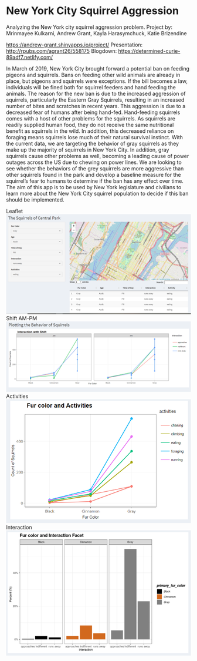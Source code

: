 # New York City Squirrel Aggression
Analyzing the New York city squirrel aggression problem.
Project by: Mrinmayee Kulkarni, Andrew Grant, Kayla Harasymchuck, Katie Brizendine

https://andrew-grant.shinyapps.io/project/
Presentation: http://rpubs.com/agrant26/558175
Blogdown: https://determined-curie-89adf7.netlify.com/

In March of 2019, New York City brought forward a potential ban on feeding pigeons and squirrels. Bans on feeding other wild animals are already in place, but pigeons and squirrels were exceptions. If the bill becomes a law, individuals will be fined both for squirrel feeders and hand feeding the animals. The reason for the new ban is due to the increased aggression of squirrels, particularly the Eastern Gray Squirrels, resulting in an increased number of bites and scratches in recent years.  This aggression is due to a decreased fear of humans after being hand-fed.
Hand-feeding squirrels comes with a host of other problems for the squirrels. As squirrels are readily supplied human food, they do not receive the same nutritional benefit as squirrels in the wild. In addition, this decreased reliance on foraging means squirrels lose much of their natural survival instinct.
With the current data, we are targeting the behavior of gray squirrels as they make up the majority of squirrels in New York City. In addition, gray squirrels cause other problems as well, becoming a leading cause of power outages across the US due to chewing on power lines. We are looking to see whether the behaviors of the grey squirrels are more aggressive than other squirrels found in the park and develop a baseline measure for the squirrel’s fear to humans to determine if the ban has any effect over time. The aim of this app is to be used by New York legislature and civilians to learn more about the New York City squirrel population to decide if this ban should be implemented.

Leaflet
![Leaflet](images/leaflet.PNG)
Shift AM-PM
![Shift](images/shift.PNG)
Activities
![Activities](images/activities.PNG)
Interaction
![Interaction](images/interaction.PNG)
